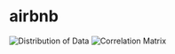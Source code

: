# airbnb

![Distribution of Data](https://user-images.githubusercontent.com/61699876/102705648-6de5e580-42bc-11eb-830e-ee699c23aab7.png)
![Correlation Matrix](https://user-images.githubusercontent.com/61699876/102705650-72120300-42bc-11eb-80c6-69d11bc95ef9.png)
